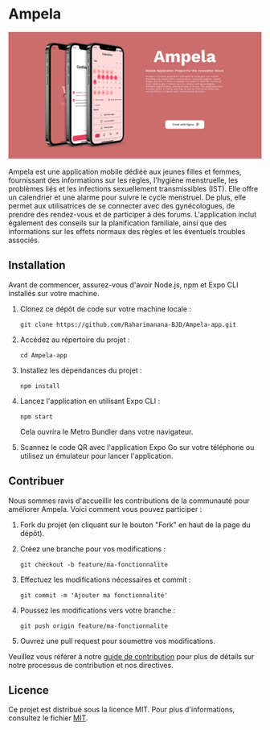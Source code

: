 # Ampela

![Ampela Logo](./assets/cover%20Ampela.png)

Ampela est une application mobile dédiée aux jeunes filles et femmes, fournissant des informations sur les règles, l'hygiène menstruelle, les problèmes liés et les infections sexuellement transmissibles (IST). Elle offre un calendrier et une alarme pour suivre le cycle menstruel. De plus, elle permet aux utilisatrices de se connecter avec des gynécologues, de prendre des rendez-vous et de participer à des forums. L'application inclut également des conseils sur la planification familiale, ainsi que des informations sur les effets normaux des règles et les éventuels troubles associés.

## Installation

Avant de commencer, assurez-vous d'avoir Node.js, npm et Expo CLI installés sur votre machine.

1. Clonez ce dépôt de code sur votre machine locale :
   ```
   git clone https://github.com/Raharimanana-BJD/Ampela-app.git
   ```

2. Accédez au répertoire du projet :
   ```
   cd Ampela-app
   ```

3. Installez les dépendances du projet :
   ```
   npm install
   ```

4. Lancez l'application en utilisant Expo CLI :
   ```
   npm start
   ```
   Cela ouvrira le Metro Bundler dans votre navigateur.

5. Scannez le code QR avec l'application Expo Go sur votre téléphone ou utilisez un émulateur pour lancer l'application.

## Contribuer

Nous sommes ravis d'accueillir les contributions de la communauté pour améliorer Ampela. Voici comment vous pouvez participer :

1. Fork du projet (en cliquant sur le bouton "Fork" en haut de la page du dépôt).

2. Créez une branche pour vos modifications :
   ```
   git checkout -b feature/ma-fonctionnalite
   ```

3. Effectuez les modifications nécessaires et commit :
   ```
   git commit -m 'Ajouter ma fonctionnalité'
   ```

4. Poussez les modifications vers votre branche :
   ```
   git push origin feature/ma-fonctionnalite
   ```

5. Ouvrez une pull request pour soumettre vos modifications.

Veuillez vous référer à notre [guide de contribution](./CONTRIBUTING.md) pour plus de détails sur notre processus de contribution et nos directives.

## Licence

Ce projet est distribué sous la licence MIT. Pour plus d'informations, consultez le fichier [MIT](./LICENSE.txt).
